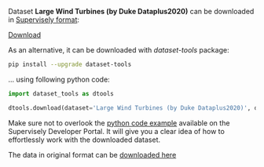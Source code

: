 Dataset **Large Wind Turbines (by Duke Dataplus2020)** can be downloaded in [Supervisely format](https://developer.supervisely.com/api-references/supervisely-annotation-json-format):

 [Download](https://assets.supervisely.com/supervisely-supervisely-assets-public/teams_storage/6/q/jq/Vo23NY8HIlDH0FgPsVSy2KJh1QxVsA1NfnT1NvhkU05EKY3u2vIvnj2MIgRSOszCUUwfXxQyXeSf2O2iM6pz2d4f1ZUcizlCQI7GAut5HZrZokINuryebjzQGlcz.tar)

As an alternative, it can be downloaded with *dataset-tools* package:
``` bash
pip install --upgrade dataset-tools
```

... using following python code:
``` python
import dataset_tools as dtools

dtools.download(dataset='Large Wind Turbines (by Duke Dataplus2020)', dst_dir='~/dataset-ninja/')
```
Make sure not to overlook the [python code example](https://developer.supervisely.com/getting-started/python-sdk-tutorials/iterate-over-a-local-project) available on the Supervisely Developer Portal. It will give you a clear idea of how to effortlessly work with the downloaded dataset.

The data in original format can be [downloaded here](https://figshare.com/ndownloader/files/24118220)